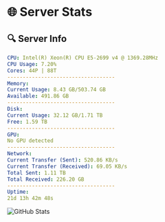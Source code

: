 # 🌐 Server Stats
## 🔍 Server Info
```yaml
CPU: Intel(R) Xeon(R) CPU E5-2699 v4 @ 1369.28MHz
CPU Usage: 7.20%
Cores: 44P | 88T
-----------------------------------
Memory:
Current Usage: 8.43 GB/503.74 GB
Available: 491.86 GB
-----------------------------------
Disk:
Current Usage: 32.12 GB/1.71 TB
Free: 1.59 TB
-----------------------------------
GPU:
No GPU detected
-----------------------------------
Network:
Current Transfer (Sent): 520.86 KB/s
Current Transfer (Received): 69.05 KB/s
Total Sent: 1.11 TB
Total Received: 226.20 GB
-----------------------------------
Uptime:
21d 13h 42m 48s
```
![GitHub Stats](https://img.shields.io/badge/Updated-2025-05-11_06:51:36-blue)